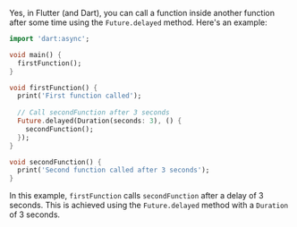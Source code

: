 Yes, in Flutter (and Dart), you can call a function inside another function after some time using the `Future.delayed` method. Here's an example:

```dart
import 'dart:async';

void main() {
  firstFunction();
}

void firstFunction() {
  print('First function called');
  
  // Call secondFunction after 3 seconds
  Future.delayed(Duration(seconds: 3), () {
    secondFunction();
  });
}

void secondFunction() {
  print('Second function called after 3 seconds');
}
```

In this example, `firstFunction` calls `secondFunction` after a delay of 3 seconds. This is achieved using the `Future.delayed` method with a `Duration` of 3 seconds.
